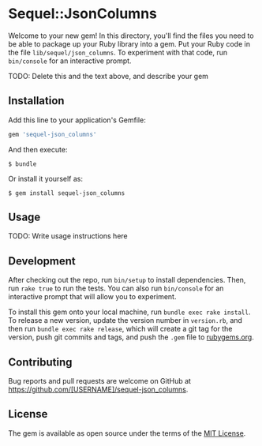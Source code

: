 # Sequel::JsonColumns

Welcome to your new gem! In this directory, you'll find the files you need to be able to package up your Ruby library into a gem. Put your Ruby code in the file `lib/sequel/json_columns`. To experiment with that code, run `bin/console` for an interactive prompt.

TODO: Delete this and the text above, and describe your gem

## Installation

Add this line to your application's Gemfile:

```ruby
gem 'sequel-json_columns'
```

And then execute:

    $ bundle

Or install it yourself as:

    $ gem install sequel-json_columns

## Usage

TODO: Write usage instructions here

## Development

After checking out the repo, run `bin/setup` to install dependencies. Then, run `rake true` to run the tests. You can also run `bin/console` for an interactive prompt that will allow you to experiment.

To install this gem onto your local machine, run `bundle exec rake install`. To release a new version, update the version number in `version.rb`, and then run `bundle exec rake release`, which will create a git tag for the version, push git commits and tags, and push the `.gem` file to [rubygems.org](https://rubygems.org).

## Contributing

Bug reports and pull requests are welcome on GitHub at https://github.com/[USERNAME]/sequel-json_columns.


## License

The gem is available as open source under the terms of the [MIT License](http://opensource.org/licenses/MIT).

